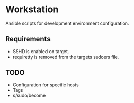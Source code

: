Workstation
===========

Ansible scripts for development environment configuration.

## Requirements
* SSHD is enabled on target.
* requiretty is removed from the targets sudoers file.

## TODO

* Configuration for specific hosts
* Tags
* s/sudo/become
